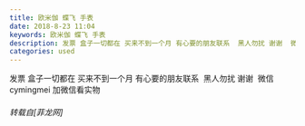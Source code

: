 ```yaml
---
title: 欧米伽 蝶飞 手表
date: 2018-8-23 11:04
keywords: 欧米伽 蝶飞 手表
description: 发票 盒子一切都在 买来不到一个月 有心要的朋友联系  黑人勿扰 谢谢  微信cymingmei 加微信看实物
categories: used
---
```

<td class="t_f" id="postmessage_1678270">

发票 盒子一切都在 买来不到一个月 有心要的朋友联系  黑人勿扰 谢谢  微信cymingmei 加微信看实物</td>
###### 转载自[菲龙网]